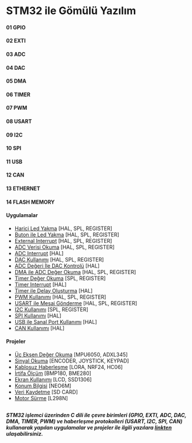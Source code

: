 # STM32 ile Gömülü Yazılım

#### 01 GPIO 
#### 02 EXTI
#### 03 ADC 
#### 04 DAC 
#### 05 DMA
#### 06 TIMER
#### 07 PWM
#### 08 USART  
#### 09 I2C
#### 10 SPI
#### 11 USB
#### 12 CAN
#### 13 ETHERNET
#### 14 FLASH MEMORY


#### Uygulamalar
  - [Harici Led Yakma](https://github.com/cengizhantopcu53/stm32_ile_gomulu_yazilim/tree/main/Harici%20Led%20Yakma) [HAL, SPL, REGISTER]
  - [Buton ile Led Yakma](https://github.com/cengizhantopcu53/stm32_ile_gomulu_yazilim/tree/main/Buton%20ile%20Led%20Yakma) [HAL, SPL, REGISTER]
  - [External Interrupt](https://github.com/cengizhantopcu53/stm32_ile_gomulu_yazilim/tree/main/External%20Interrupt) [HAL, SPL, REGISTER]
  - [ADC Verisi Okuma](https://github.com/cengizhantopcu53/stm32_ile_gomulu_yazilim/tree/main/ADC%20Verisi%20Okuma) [HAL, SPL, REGISTER]
  - [ADC Interrupt](https://github.com/cengizhantopcu53/stm32_ile_gomulu_yazilim/tree/main/ADC%20Interrupt/adc_interrupt.hal) [HAL]
  - [DAC Kullanımı](https://github.com/cengizhantopcu53/stm32_ile_gomulu_yazilim/tree/main/DAC%20Kullanımı) [HAL, SPL, REGISTER]
  - [ADC Değeri İle DAC Kontrolü](https://github.com/cengizhantopcu53/stm32_ile_gomulu_yazilim/tree/main/ADC%20Değeri%20İle%20DAC%20Kontrolü/adc_degeri_ile_dac_kontrolu.hal) [HAL]
  - [DMA ile ADC Değer Okuma](https://github.com/cengizhantopcu53/stm32_ile_gomulu_yazilim/tree/main/DMA%20ile%20ADC%20Değer%20Okuma) [HAL, SPL, REGISTER]
  - [Timer Değer Okuma](https://github.com/cengizhantopcu53/stm32_ile_gomulu_yazilim/tree/main/Timer%20Değer%20Okuma) [SPL, REGISTER]
  - [Timer Interrupt](https://github.com/cengizhantopcu53/stm32_ile_gomulu_yazilim/tree/main/Timer%20Interrupt/timer_interrupt.hal) [HAL]
  - [Timer ile Delay Oluşturma](https://github.com/cengizhantopcu53/stm32_ile_gomulu_yazilim/tree/main/Timer%20ile%20Delay%20Oluşturma/timer_ile_delay_olusturma.hal) [HAL]
  - [PWM Kullanımı](https://github.com/cengizhantopcu53/stm32_ile_gomulu_yazilim/tree/main/PWM%20Kullanımı) [HAL, SPL, REGISTER]
  - [USART ile Mesaj Gönderme](https://github.com/cengizhantopcu53/stm32_ile_gomulu_yazilim/tree/main/USART%20ile%20Mesaj%20Gönderme) [HAL, SPL, REGISTER]
  - [I2C Kullanımı](https://github.com/cengizhantopcu53/stm32_ile_gomulu_yazilim/tree/main/I2C%20Kullanımı) [SPL, REGISTER]
  - [SPI Kullanımı](https://github.com/cengizhantopcu53/stm32_ile_gomulu_yazilim/tree/main/SPI%20Kullanımı/spi_kullanimi.hal) [HAL]
  - [USB ile Sanal Port Kullanımı](https://github.com/cengizhantopcu53/stm32_ile_gomulu_yazilim/tree/main/USB%20ile%20Sanal%20Port%20Kullanımı/usb_ile_sanal_port_kullanimi.hal) [HAL]
  - [CAN Kullanımı]() [HAL]
  
#### Projeler
  - [Üç Eksen Değer Okuma](https://github.com/cengizhantopcu53/stm32_ile_gomulu_yazilim/tree/main/%C3%9C%C3%A7%20Eksen%20De%C4%9Fer%20Okuma) [MPU6050, ADXL345]
  - [Sinyal Okuma](https://github.com/cengizhantopcu53/stm32_ile_gomulu_yazilim/tree/main/Sinyal%20Okuma) [ENCODER, JOYSTICK, KEYPAD]
  - [Kablosuz Haberleşme](https://github.com/cengizhantopcu53/stm32_ile_gomulu_yazilim/tree/main/Kablosuz%20Haberlesme) [LORA, NRF24, HC06]
  - [İrtifa Ölçüm](https://github.com/cengizhantopcu53/stm32_ile_gomulu_yazilim/tree/main/%C4%B0rtifa%20%C3%96l%C3%A7%C3%BCm) [BMP180, BME280]
  - [Ekran Kullanımı](https://github.com/cengizhantopcu53/stm32_ile_gomulu_yazilim/tree/main/Ekran%20Kullan%C4%B1m%C4%B1) [LCD, SSD1306]
  - [Konum Bilgisi](https://github.com/cengizhantopcu53/stm32_ile_gomulu_yazilim/tree/main/Konum%20Bilgisi) [NEO6M]
  - [Veri Kaydetme](https://github.com/cengizhantopcu53/stm32_ile_gomulu_yazilim/tree/main/Veri%20Kaydetme) [SD CARD]
  - [Motor Sürme](https://github.com/cengizhantopcu53/stm32_ile_gomulu_yazilim/tree/main/Motor%20Sürme) [L298N]

##
***STM32 işlemci üzerinden C dili ile çevre birimleri (GPIO, EXTI, ADC, DAC, DMA, TIMER, PWM) ve haberleşme protokolleri (USART, I2C, SPI, CAN) kullanarak yapılan uygulamalar ve projeler ile ilgili yazılara [linkten](https://github.com/cengizhantopcu53/stm32_ile_gomulu_yazilim/blob/main/stm32_ile_gomulu_yazilim.pdf) ulaşabilirsiniz.***
##
